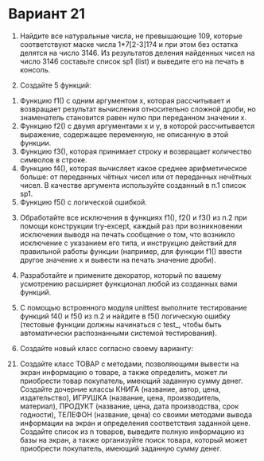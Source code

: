 #  Вариант 21
1. Найдите все натуральные числа, не превышающие 109,
которые соответствуют маске числа 1*7[2-3]1?4 и при этом без остатка делятся на число 3146.
Из результатов деления найденных чисел на число 3146 составьте список sp1 (list) и
выведите его на печать в консоль.

2. Создайте 5 функций:
1) Функцию f1() с одним аргументом x, которая рассчитывает и возвращает
результат вычисления относительно сложной дроби, но знаменатель
становится равен нулю при переданном значении х.
2) Функцию f2() с двумя аргументами x и y, в которой рассчитывается
выражение, содержащее переменную, не описанную в этой функции.
3) Функцию f3(), которая принимает строку и возвращает количество символов
в строке.
4) Функцию f4(), которая вычисляет какое среднее арифметическое больше: от
переданных чётных чисел или от переданных нечётных чисел. В качестве
аргумента используйте созданный в п.1 список sp1.
5) Функцию f5() с логической ошибкой.

3. Обработайте все исключения в функциях f1(), f2() и f3() из п.2 при помощи
конструкции try-except, каждый раз при возникновении исключении выводя на
печать сообщение о том, что возникло исключение с указанием его типа, и
инструкцию действий для правильной работы функции (например, для функции
f1() ввести другое значение x и вывести на печать значение дроби).

4. Разработайте и примените декоратор, который по вашему усмотрению
расширяет функционал любой из созданных вами функций.

5. С помощью встроенного модуля unittest выполните тестирование функций f4()
и f5() из п.2 и найдите в f5() логическую ошибку (тестовые функции должны
начинаться с test_, чтобы быть автоматически распознанными системой тестирования).

6. Создайте новый класс согласно своему варианту:
21) Создайте класс ТОВАР с методами, позволяющими вывести на экран
информацию о товаре, а также определить, может ли приобрести товар
покупатель, имеющий заданную сумму денег. Создайте дочерние классы
КНИГА (название, автор, цена, издательство), ИГРУШКА (название, цена,
производитель, материал), ПРОДУКТ (название, цена, дата производства,
срок годности), ТЕЛЕФОН (название, цена) со своими методами вывода
информации на экран и определения соответствия заданной цене. Создайте
список из n товаров, выведите полную информацию из базы на экран, а также
организуйте поиск товара, который может приобрести покупатель, имеющий
заданную сумму денег.
